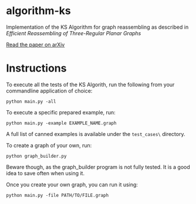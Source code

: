 # algorithm-ks
Implementation of the KS Algorithm for graph reassembling as described in *Efficient Reassembling of Three-Regular Planar Graphs*

[Read the paper on arXiv](https://arxiv.org/abs/1807.03479)

# Instructions
To execute all the tests of the KS Algorith, run the following from your commandline application of choice:
```
python main.py -all
```

To execute a specific prepared example, run:
```
python main.py -example EXAMPLE_NAME.graph
```
A full list of canned examples is available under the `test_cases\` directory.

To create a graph of your own, run:
```
python graph_builder.py
```
Beware though, as the graph_builder program is not fully tested. It is a good idea to save often when using it.

Once you create your own graph, you can run it using:
```
python main.py -file PATH/TO/FILE.graph
```
